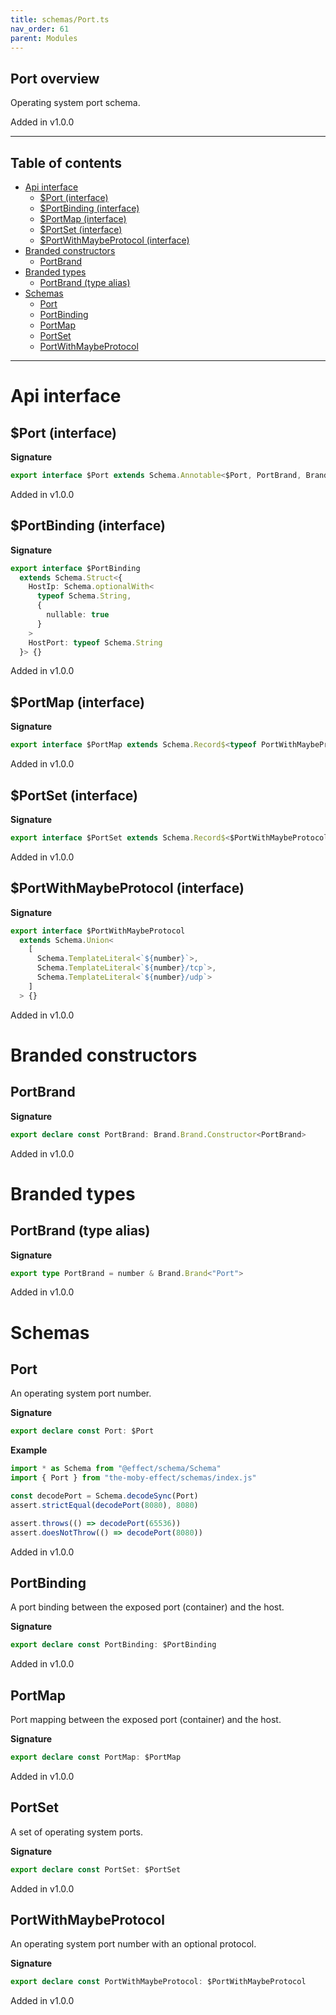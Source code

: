 ```yaml
---
title: schemas/Port.ts
nav_order: 61
parent: Modules
---
```


## Port overview

Operating system port schema.

Added in v1.0.0

---

<h2 class="text-delta">Table of contents</h2>

- [Api interface](#api-interface)
  - [$Port (interface)](#port-interface)
  - [$PortBinding (interface)](#portbinding-interface)
  - [$PortMap (interface)](#portmap-interface)
  - [$PortSet (interface)](#portset-interface)
  - [$PortWithMaybeProtocol (interface)](#portwithmaybeprotocol-interface)
- [Branded constructors](#branded-constructors)
  - [PortBrand](#portbrand)
- [Branded types](#branded-types)
  - [PortBrand (type alias)](#portbrand-type-alias)
- [Schemas](#schemas)
  - [Port](#port)
  - [PortBinding](#portbinding)
  - [PortMap](#portmap)
  - [PortSet](#portset)
  - [PortWithMaybeProtocol](#portwithmaybeprotocol)

---

# Api interface

## $Port (interface)

**Signature**

```ts
export interface $Port extends Schema.Annotable<$Port, PortBrand, Brand.Brand.Unbranded<PortBrand>, never> {}
```

Added in v1.0.0

## $PortBinding (interface)

**Signature**

```ts
export interface $PortBinding
  extends Schema.Struct<{
    HostIp: Schema.optionalWith<
      typeof Schema.String,
      {
        nullable: true
      }
    >
    HostPort: typeof Schema.String
  }> {}
```

Added in v1.0.0

## $PortMap (interface)

**Signature**

```ts
export interface $PortMap extends Schema.Record$<typeof PortWithMaybeProtocol, Schema.Array$<$PortBinding>> {}
```

Added in v1.0.0

## $PortSet (interface)

**Signature**

```ts
export interface $PortSet extends Schema.Record$<$PortWithMaybeProtocol, typeof Schema.Object> {}
```

Added in v1.0.0

## $PortWithMaybeProtocol (interface)

**Signature**

```ts
export interface $PortWithMaybeProtocol
  extends Schema.Union<
    [
      Schema.TemplateLiteral<`${number}`>,
      Schema.TemplateLiteral<`${number}/tcp`>,
      Schema.TemplateLiteral<`${number}/udp`>
    ]
  > {}
```

Added in v1.0.0

# Branded constructors

## PortBrand

**Signature**

```ts
export declare const PortBrand: Brand.Brand.Constructor<PortBrand>
```

Added in v1.0.0

# Branded types

## PortBrand (type alias)

**Signature**

```ts
export type PortBrand = number & Brand.Brand<"Port">
```

Added in v1.0.0

# Schemas

## Port

An operating system port number.

**Signature**

```ts
export declare const Port: $Port
```

**Example**

```ts
import * as Schema from "@effect/schema/Schema"
import { Port } from "the-moby-effect/schemas/index.js"

const decodePort = Schema.decodeSync(Port)
assert.strictEqual(decodePort(8080), 8080)

assert.throws(() => decodePort(65536))
assert.doesNotThrow(() => decodePort(8080))
```

Added in v1.0.0

## PortBinding

A port binding between the exposed port (container) and the host.

**Signature**

```ts
export declare const PortBinding: $PortBinding
```

Added in v1.0.0

## PortMap

Port mapping between the exposed port (container) and the host.

**Signature**

```ts
export declare const PortMap: $PortMap
```

Added in v1.0.0

## PortSet

A set of operating system ports.

**Signature**

```ts
export declare const PortSet: $PortSet
```

Added in v1.0.0

## PortWithMaybeProtocol

An operating system port number with an optional protocol.

**Signature**

```ts
export declare const PortWithMaybeProtocol: $PortWithMaybeProtocol
```

Added in v1.0.0

